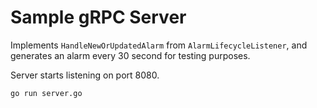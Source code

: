 Sample gRPC Server
====

Implements `HandleNewOrUpdatedAlarm` from `AlarmLifecycleListener`, and generates an alarm every 30 second for testing purposes.

Server starts listening on port 8080.

```bash
go run server.go
```
